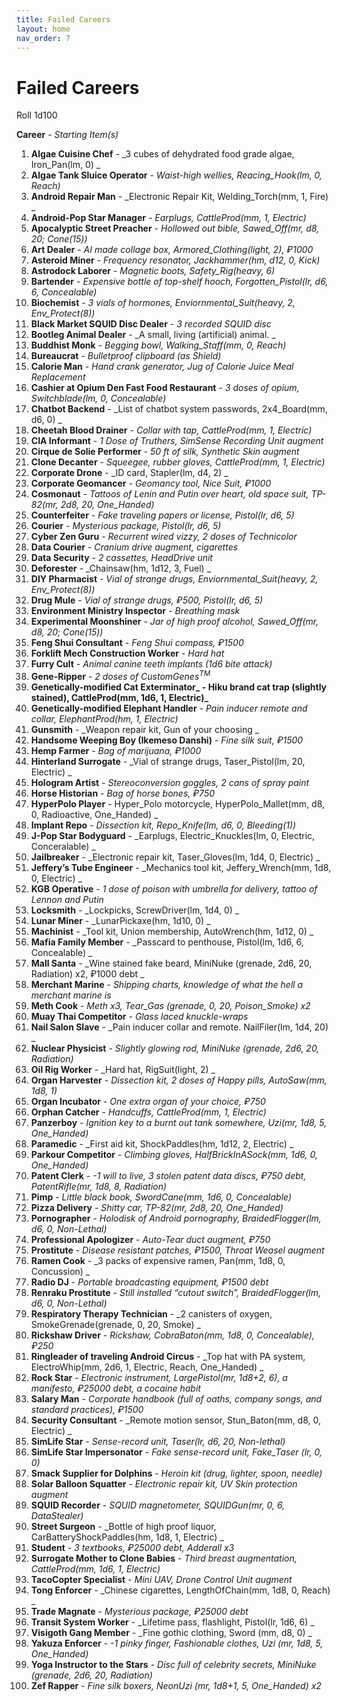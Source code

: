 ```yaml
---
title: Failed Careers
layout: home
nav_order: 7
---
```


# **Failed Careers**

Roll 1d100

**Career** - _Starting Item(s)_



1. **Algae Cuisine Chef** - _3 cubes of dehydrated food grade algae, Iron_Pan(lm, 0) _
2. **Algae Tank Sluice Operator** - _Waist-high wellies, Reacing_Hook(lm, 0, Reach)_
3. **Android Repair Man** - _Electronic Repair Kit, Welding_Torch(mm, 1, Fire) _
4. **Android-Pop Star Manager** - _Earplugs, CattleProd(mm, 1, Electric)_
5. **Apocalyptic Street Preacher** - _Hollowed out bible, Sawed_Off(mr, d8, 20; Cone(15))_
6. **Art Dealer** - _AI made collage box, Armored_Clothing(light, 2), ₽1000_
7. **Asteroid Miner** - _Frequency resonator, Jackhammer(hm, d12, 0, Kick)_
8. **Astrodock Laborer** - _Magnetic boots, Safety_Rig(heavy, 6)_
9. **Bartender** - _Expensive bottle of top-shelf hooch, Forgotten_Pistol(lr, d6, 6, Concealable)_
10. **Biochemist** - _3 vials of hormones, Enviornmental_Suit(heavy, 2, Env_Protect(8))_
11. **Black Market SQUID Disc Dealer** - _3 recorded SQUID disc_
12. **Bootleg Animal Dealer** - _A small, living (artificial) animal. _
13. **Buddhist Monk** - _Begging bowl, Walking_Staff(mm, 0, Reach)_
14. **Bureaucrat** - _Bulletproof clipboard (as Shield)_
15. **Calorie Man** - _Hand crank generator, Jug of Calorie Juice Meal Replacement_
16. **Cashier at Opium Den Fast Food Restaurant** - _3 doses of opium, Switchblade(lm, 0, Concealable)_
17. **Chatbot Backend** - _List of chatbot system passwords, 2x4_Board(mm, d6, 0) _
18. **Cheetah Blood Drainer** - _Collar with tap, CattleProd(mm, 1, Electric)_
19. **CIA Informant** - _1 Dose of Truthers, SimSense Recording Unit augment_
20. **Cirque de Solie Performer** - _50 ft of silk, Synthetic Skin augment_
21. **Clone Decanter** - _Squeegee, rubber gloves, CattleProd(mm, 1, Electric)_
22. **Corporate Drone** - _ID card, Stapler(lm, d4, 2) _
23. **Corporate Geomancer** - _Geomancy tool, Nice Suit, ₽1000_
24. **Cosmonaut** - _Tattoos of Lenin and Putin over heart, old space suit, TP-82(mr, 2d8, 20, One_Handed)_
25. **Counterfeiter** - _Fake traveling papers or license, Pistol(lr, d6, 5)_
26. **Courier** - _Mysterious package, Pistol(lr, d6, 5)_
27. **Cyber Zen Guru** - _Recurrent wired vizzy, 2 doses of Technicolor_
28. **Data Courier** - _Cranium drive augment, cigarettes_
29. **Data Security** - _2 cassettes, HeadDrive unit_
30. **Deforester** - _Chainsaw(hm, 1d12, 3, Fuel) _
31. **DIY Pharmacist** - _Vial of strange drugs, Enviornmental_Suit(heavy, 2, Env_Protect(8))_
32. **Drug Mule** - _Vial of strange drugs, ₽500, Pistol(lr, d6, 5)_
33. **Environment Ministry Inspector** - _Breathing mask_
34. **Experimental Moonshiner** - _Jar of high proof alcohol, Sawed_Off(mr, d8, 20; Cone(15))_
35. **Feng Shui Consultant** - _Feng Shui compass, ₽1500_
36. **Forklift Mech Construction Worker** - _Hard hat_
37. **Furry Cult** - _Animal canine teeth implants (1d6 bite attack)_
38. **Gene-Ripper** - _2 doses of CustomGenes<sup>TM</sup>_
39. **Genetically-modified Cat Exterminator_ - Hiku brand cat trap (slightly stained), CattleProd(mm, 1d6, 1, Electric)_**
40. **Genetically-modified Elephant Handler** - _Pain inducer remote and collar, ElephantProd(hm, 1, Electric)_
41. **Gunsmith** - _Weapon repair kit, Gun of your choosing _
42. **Handsome Weeping Boy (Ikemeso Danshi)** - _Fine silk suit, ₽1500_
43. **Hemp Farmer** - _Bag of marijuana, ₽1000_
44. **Hinterland Surrogate** - _Vial of strange drugs, Taser_Pistol(lm, 20, Electric) _
45. **Hologram Artist** - _Stereoconversion goggles, 2 cans of spray paint_
46. **Horse Historian** - _Bag of horse bones, ₽750_
47. **HyperPolo Player** - Hyper_Polo motorcycle, HyperPolo_Mallet(mm, d8, 0, Radioactive, One_Handed) _
48. **Implant Repo** - _Dissection kit, Repo_Knife(lm, d6, 0, Bleeding(1))_
49. **J-Pop Star Bodyguard** - _Earplugs, Electric_Knuckles(lm, 0, Electric, Conceralable) _
50. **Jailbreaker** - _Electronic repair kit, Taser_Gloves(lm, 1d4, 0, Electric) _
51. **Jeffery’s Tube Engineer** - _Mechanics tool kit, Jeffery_Wrench(mm, 1d8, 0, Electric) _
52. **KGB Operative** - _1 dose of poison with umbrella for delivery, tattoo of Lennon and Putin_
53. **Locksmith** - _Lockpicks, ScrewDriver(lm, 1d4, 0) _
54. **Lunar Miner** - _LunarPickaxe(hm, 1d10, 0) _
55. **Machinist** - _Tool kit, Union membership, AutoWrench(hm, 1d12, 0) _
56. **Mafia Family Member** - _Passcard to penthouse, Pistol(lm, 1d6, 6, Concealable) _
57. **Mall Santa** - _Wine stained fake beard,  MiniNuke (grenade, 2d6, 20, Radiation) x2, ₽1000 debt _
58. **Merchant Marine** - _Shipping charts, knowledge of what the hell a merchant marine is_
59. **Meth Cook** - _Meth x3, Tear_Gas (grenade, 0, 20, Poison_Smoke) x2_
60. **Muay Thai Competitor** - _Glass laced knuckle-wraps_
61. **Nail Salon Slave** - _Pain inducer collar and remote. NailFiler(lm, 1d4, 20) _
62. **Nuclear Physicist** - _Slightly glowing rod, MiniNuke (grenade, 2d6, 20, Radiation)_
63. **Oil Rig Worker** - _Hard hat, RigSuit(light, 2) _
64. **Organ Harvester** - _Dissection kit, 2 doses of Happy pills, AutoSaw(mm, 1d8, 1)_
65. **Organ Incubator** - _One extra organ of your choice, ₽750_
66. **Orphan Catcher** - _Handcuffs, CattleProd(mm, 1, Electric)_
67. **Panzerboy** - _Ignition key to a burnt out tank somewhere, Uzi(mr, 1d8, 5, One_Handed)_
68. **Paramedic** - _First aid kit, ShockPaddles(hm, 1d12, 2, Electric) _
69. **Parkour Competitor** - _Climbing gloves, HalfBrickInASock(mm, 1d6, 0, One_Handed)_
70. **Patent Clerk** - _-1 will to live, 3 stolen patent data discs, ₽750 debt, PatentRifle(mr, 1d8, 8, Radiation)_
71. **Pimp** - _Little black book, SwordCane(mm, 1d6, 0, Concealable)_
72. **Pizza Delivery** - _Shitty car, TP-82(mr, 2d8, 20, One_Handed)_
73. **Pornographer** - _Holodisk of Android pornography, BraidedFlogger(lm, d6, 0, Non-Lethal)_
74. **Professional Apologizer** - _Auto-Tear duct augment, ₽750_
75. **Prostitute** - _Disease resistant patches, ₽1500, Throat Weasel augment_
76. **Ramen Cook** - _3 packs of expensive ramen, Pan(mm, 1d8, 0, Concussion) _
77. **Radio DJ** - _Portable broadcasting equipment, ₽1500 debt_
78. **Renraku Prostitute** - _Still installed “cutout switch”, BraidedFlogger(lm, d6, 0, Non-Lethal)_
79. **Respiratory Therapy Technician** - _2 canisters of oxygen, SmokeGrenade(grenade, 0, 20, Smoke) _
80. **Rickshaw Driver** - _Rickshaw, CobraBaton(mm, 1d8, 0, Concealable), ₽250_
81. **Ringleader of traveling Android Circus** - _Top hat with PA system, ElectroWhip(mm, 2d6, 1, Electric, Reach, One_Handed) _
82. **Rock Star** - _Electronic instrument, LargePistol(mr, 1d8+2, 6), a manifesto, ₽25000 debt, a cocaine habit_
83. **Salary Man** - _Corporate handbook (full of oaths, company songs, and standard practices), ₽1500_
84. **Security Consultant** - _Remote motion sensor, Stun_Baton(mm, d8, 0, Electric) _
85. **SimLife Star** - _Sense-record unit, Taser(lr, d6, 20, Non-lethal)_
86. **SimLife Star Impersonator** - _Fake sense-record unit, Fake_Taser (lr, 0, 0)_
87. **Smack Supplier for Dolphins** - _Heroin kit (drug, lighter, spoon, needle)_
88. **Solar Balloon Squatter** - _Electronic repair kit, UV Skin protection augment_
89. **SQUID Recorder** - _SQUID magnetometer, SQUIDGun(mr, 0, 6, DataStealer)_
90. **Street Surgeon** - _Bottle of high proof liquor, CarBatteryShockPaddles(hm, 1d8, 1, Electric) _
91. **Student** - _3 textbooks, ₽25000 debt, Adderall x3_
92. **Surrogate Mother to Clone Babies** - _Third breast augmentation, CattleProd(mm, 1d6, 1, Electric)_
93. **TacoCopter Specialist** - _Mini UAV, Drone Control Unit augment_
94. **Tong Enforcer** - _Chinese cigarettes, LengthOfChain(mm, 1d8, 0, Reach) _
95. **Trade Magnate** - _Mysterious package, ₽25000 debt_
96. **Transit System Worker** - _Lifetime pass, flashlight, Pistol(lr, 1d6, 6) _
97. **Visigoth Gang Member** - _Fine gothic clothing, Sword (mm, d8, 0) _
98. **Yakuza Enforcer** - _-1 pinky finger, Fashionable clothes, Uzi (mr, 1d8, 5, One_Handed)_
99. **Yoga Instructor to the Stars** - _Disc full of celebrity secrets, MiniNuke (grenade, 2d6, 20, Radiation)_
100.  **Zef Rapper** - _Fine silk boxers, NeonUzi (mr, 1d8+1, 5, One_Handed) x2_
